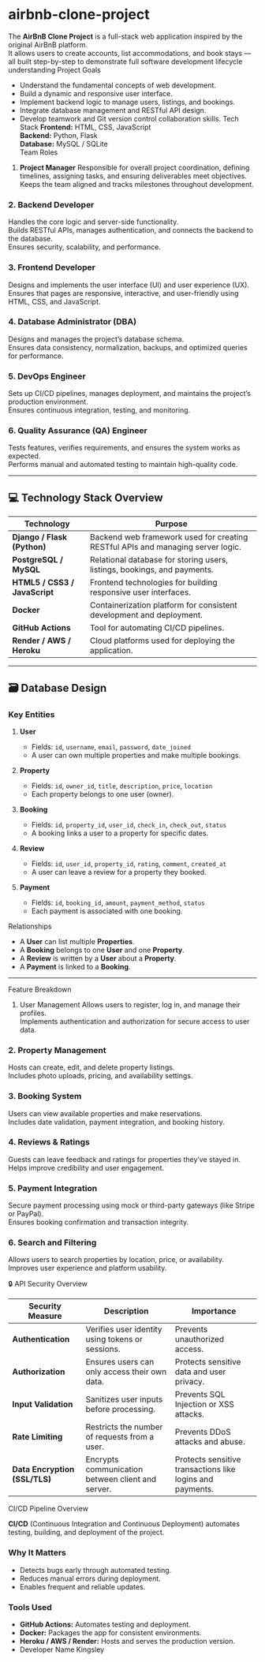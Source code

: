 # airbnb-clone-project
The **AirBnB Clone Project** is a full-stack web application inspired by the original AirBnB platform.  
It allows users to create accounts, list accommodations, and book stays — all built step-by-step to demonstrate full software development lifecycle understanding 
Project Goals
- Understand the fundamental concepts of web development.
- Build a dynamic and responsive user interface.
- Implement backend logic to manage users, listings, and bookings.
- Integrate database management and RESTful API design.
- Develop teamwork and Git version control collaboration skills.
Tech Stack
**Frontend:** HTML, CSS, JavaScript  
**Backend:** Python, Flask  
**Database:** MySQL / SQLite  
 Team Roles
1. **Project Manager**
Responsible for overall project coordination, defining timelines, assigning tasks, and ensuring deliverables meet objectives.  
Keeps the team aligned and tracks milestones throughout development.

### 2. **Backend Developer**
Handles the core logic and server-side functionality.  
Builds RESTful APIs, manages authentication, and connects the backend to the database.  
Ensures security, scalability, and performance.

### 3. **Frontend Developer**
Designs and implements the user interface (UI) and user experience (UX).  
Ensures that pages are responsive, interactive, and user-friendly using HTML, CSS, and JavaScript.

### 4. **Database Administrator (DBA)**
Designs and manages the project’s database schema.  
Ensures data consistency, normalization, backups, and optimized queries for performance.

### 5. **DevOps Engineer**
Sets up CI/CD pipelines, manages deployment, and maintains the project’s production environment.  
Ensures continuous integration, testing, and monitoring.

### 6. **Quality Assurance (QA) Engineer**
Tests features, verifies requirements, and ensures the system works as expected.  
Performs manual and automated testing to maintain high-quality code.

---

## 💻 Technology Stack Overview

| Technology | Purpose |
|-------------|----------|
| **Django / Flask (Python)** | Backend web framework used for creating RESTful APIs and managing server logic. |
| **PostgreSQL / MySQL** | Relational database for storing users, listings, bookings, and payments. |
| **HTML5 / CSS3 / JavaScript** | Frontend technologies for building responsive user interfaces. |
| **Docker** | Containerization platform for consistent development and deployment. |
| **GitHub Actions** | Tool for automating CI/CD pipelines. |
| **Render / AWS / Heroku** | Cloud platforms used for deploying the application. |

---

## 🗃️ Database Design

### **Key Entities**

1. **User**
   - Fields: `id`, `username`, `email`, `password`, `date_joined`
   - A user can own multiple properties and make multiple bookings.

2. **Property**
   - Fields: `id`, `owner_id`, `title`, `description`, `price`, `location`
   - Each property belongs to one user (owner).

3. **Booking**
   - Fields: `id`, `property_id`, `user_id`, `check_in`, `check_out`, `status`
   - A booking links a user to a property for specific dates.

4. **Review**
   - Fields: `id`, `user_id`, `property_id`, `rating`, `comment`, `created_at`
   - A user can leave a review for a property they booked.

5. **Payment**
   - Fields: `id`, `booking_id`, `amount`, `payment_method`, `status`
   - Each payment is associated with one booking.

Relationships
- A **User** can list multiple **Properties**.  
- A **Booking** belongs to one **User** and one **Property**.  
- A **Review** is written by a **User** about a **Property**.  
- A **Payment** is linked to a **Booking**.

---

 Feature Breakdown
 1. User Management
Allows users to register, log in, and manage their profiles.  
Implements authentication and authorization for secure access to user data.

### 2. **Property Management**
Hosts can create, edit, and delete property listings.  
Includes photo uploads, pricing, and availability settings.

### 3. **Booking System**
Users can view available properties and make reservations.  
Includes date validation, payment integration, and booking history.

### 4. **Reviews & Ratings**
Guests can leave feedback and ratings for properties they’ve stayed in.  
Helps improve credibility and user engagement.

### 5. **Payment Integration**
Secure payment processing using mock or third-party gateways (like Stripe or PayPal).  
Ensures booking confirmation and transaction integrity.

### 6. **Search and Filtering**
Allows users to search properties by location, price, or availability.  
Improves user experience and platform usability.


🔒 API Security Overview

| Security Measure | Description | Importance |
|------------------|--------------|-------------|
| **Authentication** | Verifies user identity using tokens or sessions. | Prevents unauthorized access. |
| **Authorization** | Ensures users can only access their own data. | Protects sensitive data and user privacy. |
| **Input Validation** | Sanitizes user inputs before processing. | Prevents SQL Injection or XSS attacks. |
| **Rate Limiting** | Restricts the number of requests from a user. | Prevents DDoS attacks and abuse. |
| **Data Encryption (SSL/TLS)** | Encrypts communication between client and server. | Protects sensitive transactions like logins and payments. |


 CI/CD Pipeline Overview

**CI/CD** (Continuous Integration and Continuous Deployment) automates testing, building, and deployment of the project.

### **Why It Matters**
- Detects bugs early through automated testing.  
- Reduces manual errors during deployment.  
- Enables frequent and reliable updates.  

### **Tools Used**
- **GitHub Actions:** Automates testing and deployment.  
- **Docker:** Packages the app for consistent environments.  
- **Heroku / AWS / Render:** Hosts and serves the production version.
- Developer
  Name Kingsley  
